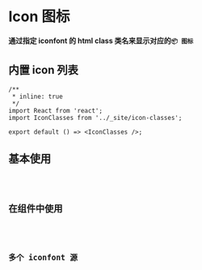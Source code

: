 # Icon 图标

**通过指定 iconfont 的 html class 类名来显示对应的`📦 图标`**

## 内置 icon 列表

```tsx
/**
 * inline: true
 */
import React from 'react';
import IconClasses from '../_site/icon-classes';

export default () => <IconClasses />;
```

## 基本使用

<code src="./../../demo/icon/normal-usage.demo.tsx"/>

## 在组件中使用

<code src="./../../demo/icon/used-in-others.demo.tsx"/>

## 多个 iconfont 源

<code src="./../../demo/icon/with-more-repo.demo.tsx"/>
